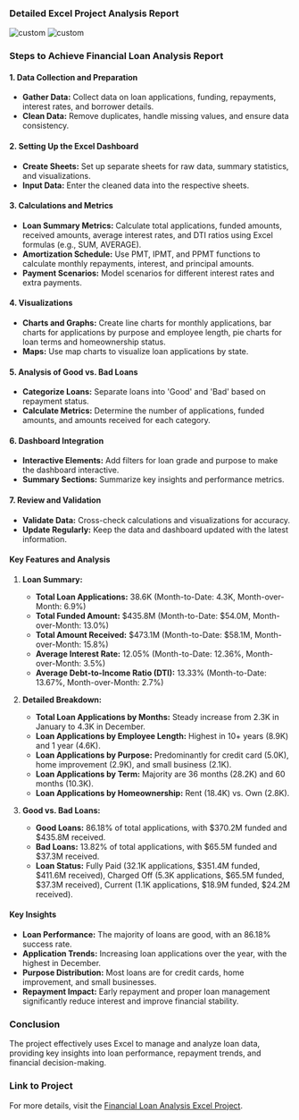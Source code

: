### Detailed Excel Project Analysis Report
![custom](https://github.com/Kashifletslearn/excel-project/blob/main/Excel%20summary.png)
![custom](https://github.com/Kashifletslearn/excel-project/blob/main/Excel%20Overview.png)



### Steps to Achieve Financial Loan Analysis Report

#### 1. Data Collection and Preparation
   - **Gather Data:** Collect data on loan applications, funding, repayments, interest rates, and borrower details.
   - **Clean Data:** Remove duplicates, handle missing values, and ensure data consistency.

#### 2. Setting Up the Excel Dashboard
   - **Create Sheets:** Set up separate sheets for raw data, summary statistics, and visualizations.
   - **Input Data:** Enter the cleaned data into the respective sheets.

#### 3. Calculations and Metrics
   - **Loan Summary Metrics:** Calculate total applications, funded amounts, received amounts, average interest rates, and DTI ratios using Excel formulas (e.g., SUM, AVERAGE).
   - **Amortization Schedule:** Use PMT, IPMT, and PPMT functions to calculate monthly repayments, interest, and principal amounts.
   - **Payment Scenarios:** Model scenarios for different interest rates and extra payments.

#### 4. Visualizations
   - **Charts and Graphs:** Create line charts for monthly applications, bar charts for applications by purpose and employee length, pie charts for loan terms and homeownership status.
   - **Maps:** Use map charts to visualize loan applications by state.

#### 5. Analysis of Good vs. Bad Loans
   - **Categorize Loans:** Separate loans into 'Good' and 'Bad' based on repayment status.
   - **Calculate Metrics:** Determine the number of applications, funded amounts, and amounts received for each category.

#### 6. Dashboard Integration
   - **Interactive Elements:** Add filters for loan grade and purpose to make the dashboard interactive.
   - **Summary Sections:** Summarize key insights and performance metrics.

#### 7. Review and Validation
   - **Validate Data:** Cross-check calculations and visualizations for accuracy.
   - **Update Regularly:** Keep the data and dashboard updated with the latest information.




#### Key Features and Analysis

1. **Loan Summary:**
   - **Total Loan Applications:** 38.6K (Month-to-Date: 4.3K, Month-over-Month: 6.9%)
   - **Total Funded Amount:** $435.8M (Month-to-Date: $54.0M, Month-over-Month: 13.0%)
   - **Total Amount Received:** $473.1M (Month-to-Date: $58.1M, Month-over-Month: 15.8%)
   - **Average Interest Rate:** 12.05% (Month-to-Date: 12.36%, Month-over-Month: 3.5%)
   - **Average Debt-to-Income Ratio (DTI):** 13.33% (Month-to-Date: 13.67%, Month-over-Month: 2.7%)

2. **Detailed Breakdown:**
   - **Total Loan Applications by Months:** Steady increase from 2.3K in January to 4.3K in December.
   - **Loan Applications by Employee Length:** Highest in 10+ years (8.9K) and 1 year (4.6K).
   - **Loan Applications by Purpose:** Predominantly for credit card (5.0K), home improvement (2.9K), and small business (2.1K).
   - **Loan Applications by Term:** Majority are 36 months (28.2K) and 60 months (10.3K).
   - **Loan Applications by Homeownership:** Rent (18.4K) vs. Own (2.8K).

3. **Good vs. Bad Loans:**
   - **Good Loans:** 86.18% of total applications, with $370.2M funded and $435.8M received.
   - **Bad Loans:** 13.82% of total applications, with $65.5M funded and $37.3M received.
   - **Loan Status:** Fully Paid (32.1K applications, $351.4M funded, $411.6M received), Charged Off (5.3K applications, $65.5M funded, $37.3M received), Current (1.1K applications, $18.9M funded, $24.2M received).

#### Key Insights
- **Loan Performance:** The majority of loans are good, with an 86.18% success rate.
- **Application Trends:** Increasing loan applications over the year, with the highest in December.
- **Purpose Distribution:** Most loans are for credit cards, home improvement, and small businesses.
- **Repayment Impact:** Early repayment and proper loan management significantly reduce interest and improve financial stability.

### Conclusion
The project effectively uses Excel to manage and analyze loan data, providing key insights into loan performance, repayment trends, and financial decision-making.

### Link to Project
For more details, visit the [Financial Loan Analysis Excel Project](https://github.com/Kashifletslearn/excel-project/blob/main/financial_loan_WORKING.xlsx).

